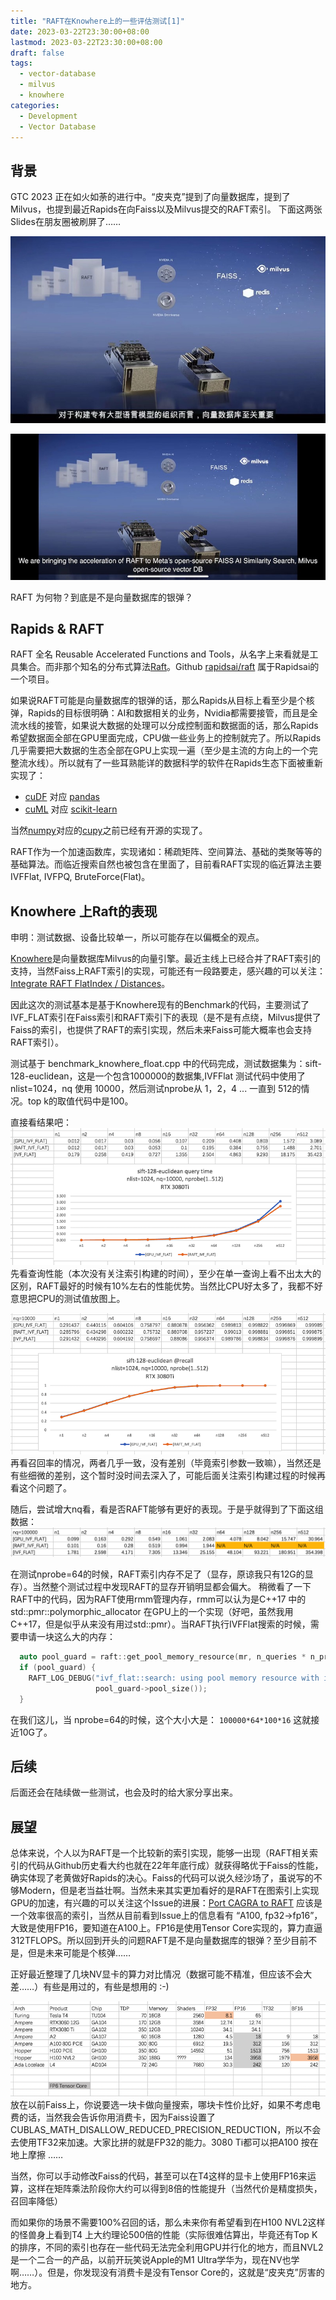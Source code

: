 ```yaml
---
title: "RAFT在Knowhere上的一些评估测试[1]"
date: 2023-03-22T23:30:00+08:00
lastmod: 2023-03-22T23:30:00+08:00
draft: false
tags:
  - vector-database
  - milvus
  - knowhere
categories:
  - Development
  - Vector Database
---
```


## 背景

GTC 2023 正在如火如荼的进行中。“皮夹克”提到了向量数据库，提到了Milvus，也提到最近Rapids在向Faiss以及Milvus提交的RAFT索引。
下面这两张Slides在朋友圈被刷屏了……

![RAFT 1](gtc2023-raft-1.jpeg)

![RAFT 2](gtc2023-raft-2.jpeg)

RAFT 为何物？到底是不是向量数据库的银弹？

## Rapids & RAFT
RAFT 全名 Reusable Accelerated Functions and Tools，从名字上来看就是工具集合。而非那个知名的分布式算法[Raft](https://en.wikipedia.org/wiki/Raft_(algorithm))。Github [rapidsai/raft](https://github.com/rapidsai/raft) 属于Rapidsai的一个项目。

如果说RAFT可能是向量数据库的银弹的话，那么Rapids从目标上看至少是个核弹，Rapids的目标很明确：AI和数据相关的业务，Nvidia都需要接管，而且是全流水线的接管，如果说大数据的处理可以分成控制面和数据面的话，那么Rapids希望数据面全部在GPU里面完成，CPU做一些业务上的控制就完了。所以Rapids几乎需要把大数据的生态全部在GPU上实现一遍（至少是主流的方向上的一个完整流水线）。所以就有了一些耳熟能详的数据科学的软件在Rapids生态下面被重新实现了：
- [cuDF](https://github.com/rapidsai/cudf) 对应 [pandas](https://pandas.pydata.org/)
- [cuML](https://github.com/rapidsai/cuml) 对应 [scikit-learn](https://scikit-learn.org/)

当然[numpy](https://numpy.org/)对应的[cupy](https://github.com/cupy/cupy)之前已经有开源的实现了。

RAFT作为一个加速函数库，实现诸如：稀疏矩阵、空间算法、基础的类聚等等的基础算法。而临近搜索自然也被包含在里面了，目前看RAFT实现的临近算法主要 IVFFlat, IVFPQ, BruteForce(Flat)。

## Knowhere 上Raft的表现
申明：测试数据、设备比较单一，所以可能存在以偏概全的观点。

[Knowhere](https://github.com/milvus-io/knowhere)是向量数据库Milvus的向量引擎。最近主线上已经合并了RAFT索引的支持，当然Faiss上RAFT索引的实现，可能还有一段路要走，感兴趣的可以关注：[Integrate RAFT FlatIndex / Distances](https://github.com/facebookresearch/faiss/pull/2707)。

因此这次的测试基本是基于Knowhere现有的Benchmark的代码，主要测试了IVF_FLAT索引在Faiss索引和RAFT索引下的表现（是不是有点绕，Milvus提供了Faiss的索引，也提供了RAFT的索引实现，然后未来Faiss可能大概率也会支持RAFT索引）。

测试基于 benchmark_knowhere_float.cpp 中的代码完成，测试数据集为：sift-128-euclidean，这是一个包含1000000的数据集,IVFFlat 测试代码中使用了nlist=1024，nq 使用 10000，然后测试nprobe从 1，2，4 ... 一直到 512的情况。top k的取值代码中是100。

直接看结果吧：
![Knowhere GPU Index Benchmark 1](kh-benchs-1.png)
先看查询性能（本次没有关注索引构建的时间），至少在单一查询上看不出太大的区别，RAFT最好的时候有10%左右的性能优势。当然比CPU好太多了，我都不好意思把CPU的测试值放图上。

![Knowhere GPU Index Benchmark 1](kh-benchs-2.png)
再看召回率的情况，两者几乎一致，没有差别（毕竟索引参数一致嘛），当然还是有些细微的差别，这个暂时没时间去深入了，可能后面关注索引构建过程的时候再看这个问题了。

随后，尝试增大nq看，看是否RAFT能够有更好的表现。于是乎就得到了下面这组数据：
![Knowhere GPU Index Benchmark 3](kh-benchs-3.png)

在测试nprobe=64的时候，RAFT索引内存不足了（显存，原谅我只有12G的显存）。当然整个测试过程中发现RAFT的显存开销明显都会偏大。
稍微看了一下RAFT中的代码，因为RAFT使用rmm管理内存，rmm可以认为是C++17 中的std::pmr::polymorphic_allocator 在GPU上的一个实现（好吧，虽然我用C++17，但是似乎从来没有用过std::pmr）。当RAFT执行IVFFlat搜索的时候，需要申请一块这么大的内存：

```c++
  auto pool_guard = raft::get_pool_memory_resource(mr, n_queries * n_probes * k * 16);
  if (pool_guard) {
    RAFT_LOG_DEBUG("ivf_flat::search: using pool memory resource with initial size %zu bytes",
                   pool_guard->pool_size());
  }
```

在我们这儿，当 nprobe=64的时候，这个大小大是： `100000*64*100*16` 这就接近10G了。

## 后续
后面还会在陆续做一些测试，也会及时的给大家分享出来。

## 展望
总体来说，个人以为RAFT是一个比较新的索引实现，能够一出现（RAFT相关索引的代码从Github历史看大约也就在22年年底行成）就获得略优于Faiss的性能，确实体现了老黄做好Rapids的决心。Faiss的代码可以说久经沙场了，虽说写的不够Modern，但是老当益壮啊。当然未来其实更加看好的是RAFT在图索引上实现GPU的加速，有兴趣的可以关注这个Issue的进展：[Port CAGRA to RAFT](https://github.com/rapidsai/raft/issues/997) 应该是一个效率很高的索引，当然从目前看到Issue上的信息看有 “A100, fp32->fp16”，大致是使用FP16，要知道在A100上。FP16是使用Tensor Core实现的，算力直逼 312TFLOPS。所以回到开头的问题RAFT是不是向量数据库的银弹？至少目前不是，但是未来可能是个核弹……

正好最近整理了几块NV显卡的算力对比情况（数据可能不精准，但应该不会大差……）有些是用过的，有些是想用的 :-)

![Nvidia GPUs](kh-benchs-4.png)
放在以前Faiss上，你说要选一块卡做向量搜索，哪块卡性价比好，如果不考虑电费的话，当然我会告诉你用消费卡，因为Faiss设置了CUBLAS_MATH_DISALLOW_REDUCED_PRECISION_REDUCTION，所以不会去使用TF32来加速。大家比拼的就是FP32的能力。3080 Ti都可以把A100 按在地上摩擦 ……

当然，你可以手动修改Faiss的代码，甚至可以在T4这样的显卡上使用FP16来运算，这样在矩阵乘法阶段你大约可以得到8倍的性能提升（当然代价是精度损失，召回率降低）

而如果你的场景不需要100%召回的话，那么未来你有希望看到在H100 NVL2这样的怪兽身上看到T4 上大约理论500倍的性能（实际很难估算出，毕竟还有Top K的排序，不同的索引也存在一些代码无法完全利用GPU并行化的地方，而且NVL2是一个二合一的产品，以前开玩笑说Apple的M1 Ultra学华为，现在NV也学啊……）。但是，你发现没有消费卡是没有Tensor Core的，这就是“皮夹克”厉害的地方。